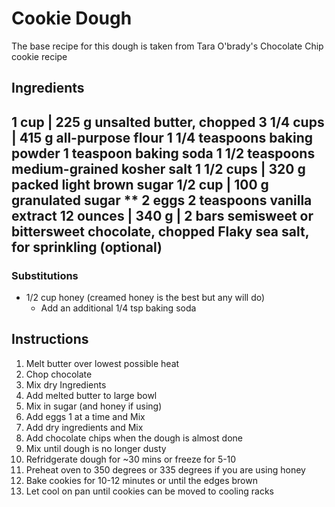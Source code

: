 # Cookie Dough
The base recipe for this dough is taken from Tara O'brady's Chocolate Chip cookie recipe
## Ingredients
1 cup | 225 g unsalted butter, chopped
3 1/4 cups | 415 g all-purpose flour
1 1/4 teaspoons baking powder
1 teaspoon baking soda
1 1/2 teaspoons medium-grained kosher salt
1 1/2 cups | 320 g packed light brown sugar
1/2 cup | 100 g granulated sugar **
2 eggs
2 teaspoons vanilla extract
12 ounces | 340 g | 2 bars semisweet or bittersweet chocolate, chopped
Flaky sea salt, for sprinkling (optional)
--
### Substitutions
- 1/2 cup honey (creamed honey is the best but any will do)
  - Add an additional 1/4 tsp baking soda

## Instructions
1. Melt butter over lowest possible heat
2. Chop chocolate
3. Mix dry Ingredients
4. Add melted butter to large bowl
5. Mix in sugar (and honey if using)
6. Add eggs 1 at a time and Mix
7. Add dry ingredients and Mix
8. Add chocolate chips when the dough is almost done
9. Mix until dough is no longer dusty
10. Refridgerate dough for ~30 mins or freeze for 5-10
11. Preheat oven to 350 degrees or 335 degrees if you are using honey
12. Bake cookies for 10-12 minutes or until the edges brown
13. Let cool on pan until cookies can be moved to cooling racks